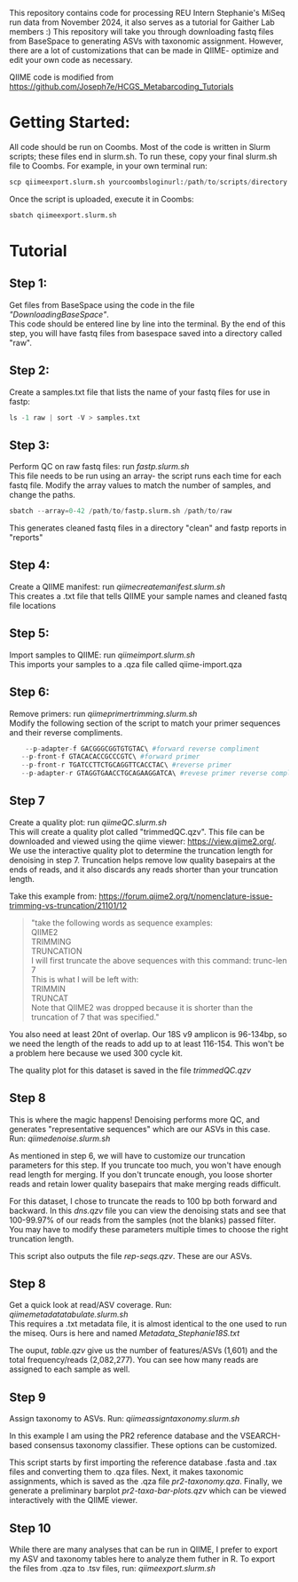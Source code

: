 This repository contains code for processing REU Intern Stephanie's MiSeq run data from November 2024, it also serves as a tutorial for Gaither Lab members :) This repository will take you through downloading fastq files from BaseSpace to generating ASVs with taxonomic assignment. However, there are a lot of customizations that can be made in QIIME- optimize and edit your own code as necessary. 

QIIME code is modified from https://github.com/Joseph7e/HCGS_Metabarcoding_Tutorials 

# Getting Started:
All code should be run on Coombs. Most of the code is written in Slurm scripts; these files end in slurm.sh. 
To run these, copy your final slurm.sh file to Coombs. For example, in your own terminal run:
```python
scp qiimeexport.slurm.sh yourcoombsloginurl:/path/to/scripts/directory
```
Once the script is uploaded, execute it in Coombs:
```python
sbatch qiimeexport.slurm.sh
```

# Tutorial
## Step 1: 
Get files from BaseSpace using the code in the file *"DownloadingBaseSpace"*. <br/>
This code should be entered line by line into the terminal. By the end of this step, you will have fastq files from basespace saved into a directory called "raw".

## Step 2: 
Create a samples.txt file that lists the name of your fastq files for use in fastp: 
```python
ls -1 raw | sort -V > samples.txt
```
## Step 3: 
Perform QC on raw fastq files: run *fastp.slurm.sh*<br/>
This file needs to be run using an array- the script runs each time for each fastq file. Modify the array values to match the number of samples, and change the paths.

```python
sbatch --array=0-42 /path/to/fastp.slurm.sh /path/to/raw
```
This generates cleaned fastq files in a directory "clean" and fastp reports in "reports"

## Step 4:
Create a QIIME manifest: run *qiimecreatemanifest.slurm.sh* <br/>
This creates a .txt file that tells QIIME your sample names and cleaned fastq file locations

## Step 5: 
Import samples to QIIME: run *qiimeimport.slurm.sh*<br/>
This imports your samples to a .qza file called qiime-import.qza

## Step 6:
Remove primers: run *qiimeprimertrimming.slurm.sh*<br/>
Modify the following section of the script to match your primer sequences and their reverse compliments. 
```python
    --p-adapter-f GACGGGCGGTGTGTAC\ #forward reverse compliment
   --p-front-f GTACACACCGCCCGTC\ #forward primer
   --p-front-r TGATCCTTCTGCAGGTTCACCTAC\ #reverse primer
   --p-adapter-r GTAGGTGAACCTGCAGAAGGATCA\ #revese primer reverse compliment
```
## Step 7
Create a quality plot: run *qiimeQC.slurm.sh*</br>
This will create a quality plot called "trimmedQC.qzv". This file can be downloaded and viewed using the qiime viewer: https://view.qiime2.org/. We use the interactive quality plot to determine the truncation length for denoising in step 7. Truncation helps remove low quality basepairs at the ends of reads, and it also discards any reads shorter than your truncation length.</br>

Take this example from: https://forum.qiime2.org/t/nomenclature-issue-trimming-vs-truncation/21101/12 
>"take the following words as sequence examples:</br>
>QIIME2</br>
>TRIMMING</br>
>TRUNCATION</br>
> I will first truncate the above sequences with this command: trunc-len 7</br>
>This is what I will be left with:</br>
>TRIMMIN</br>
>TRUNCAT</br>
>Note that QIIME2 was dropped because it is shorter than the truncation of 7 that was specified."</br>

You also need at least 20nt of overlap. Our 18S v9 amplicon is 96-134bp, so we need the length of the reads to add up to at least 116-154. This won't be a problem here because we used 300 cycle kit. 

The quality plot for this dataset is saved in the file *trimmedQC.qzv*

## Step 8
This is where the magic happens! Denoising performs more QC, and generates "representative sequences" which are our ASVs in this case. Run: *qiimedenoise.slurm.sh*

As mentioned in step 6, we will have to customize our truncation parameters for this step. If you truncate too much, you won't have enough read length for merging. If you don't truncate enough, you loose shorter reads and retain lower quality basepairs that make merging reads difficult. 

For this dataset, I chose to truncate the reads to 100 bp both forward and backward. In this *dns.qzv* file you can view the denoising stats and see that 100-99.97% of our reads from the samples (not the blanks) passed filter. You may have to modify these parameters multiple times to choose the right truncation length.

This script also outputs the file *rep-seqs.qzv*. These are our ASVs.

## Step 8
Get a quick look at read/ASV coverage. Run: *qiimemetadatatabulate.slurm.sh*<br/>
This requires a .txt metadata file, it is almost identical to the one used to run the miseq. Ours is here and named *Metadata_Stephanie18S.txt*</br>

The ouput, *table.qzv* give us the number of features/ASVs (1,601) and the total frequency/reads (2,082,277). You can see how many reads are assigned to each sample as well.

## Step 9
Assign taxonomy to ASVs. Run: *qiimeassigntaxonomy.slurm.sh*

In this example I am using the PR2 reference database and the VSEARCH-based consensus taxonomy classifier. These options can be customized. 

This script starts by first importing the reference database .fasta and .tax files and converting them to .qza files. Next, it makes taxonomic assignments, which is saved as the .qza file *pr2-taxonomy.qza*. Finally, we generate a preliminary barplot *pr2-taxa-bar-plots.qzv* which can be viewed interactively with the QIIME viewer.

## Step 10
While there are many analyses that can be run in QIIME, I prefer to export my ASV and taxonomy tables here to analyze them futher in R. To export the files from .qza to .tsv files, run: *qiimeexport.slurm.sh*